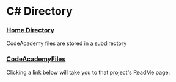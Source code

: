 # C# Directory

### [Home Directory](/CodeLanguages/ReadMe.md)

CodeAcademy files are stored in a subdirectory
### [CodeAcademyFiles](CodeAcademyFiles/ReadMe.md)

Clicking a link below will take you to that project's ReadMe page.